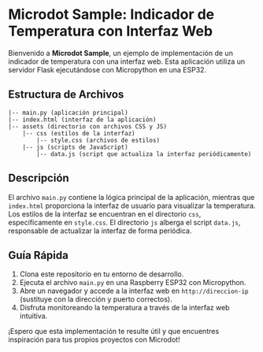 # Microdot Sample: Indicador de Temperatura con Interfaz Web

Bienvenido a **Microdot Sample**, un ejemplo de implementación de un indicador de temperatura con una interfaz web. Esta aplicación utiliza un servidor Flask ejecutándose con Micropython en una ESP32.

## Estructura de Archivos

```
|-- main.py (aplicación principal)
|-- index.html (interfaz de la aplicación)
|-- assets (directorio con archivos CSS y JS)
    |-- css (estilos de la interfaz)
        |-- style.css (archivos de estilos)
    |-- js (scripts de JavaScript)
        |-- data.js (script que actualiza la interfaz periódicamente)
```

## Descripción

El archivo `main.py` contiene la lógica principal de la aplicación, mientras que `index.html` proporciona la interfaz de usuario para visualizar la temperatura. Los estilos de la interfaz se encuentran en el directorio `css`, específicamente en `style.css`. El directorio `js` alberga el script `data.js`, responsable de actualizar la interfaz de forma periódica.

## Guía Rápida

1. Clona este repositorio en tu entorno de desarrollo.
2. Ejecuta el archivo `main.py` en una Raspberry ESP32 con Micropython.
3. Abre un navegador y accede a la interfaz web en `http://direccion-ip` (sustituye con la dirección y puerto correctos).
4. Disfruta monitoreando la temperatura a través de la interfaz web intuitiva.

¡Espero que esta implementación te resulte útil y que encuentres inspiración para tus propios proyectos con Microdot!
